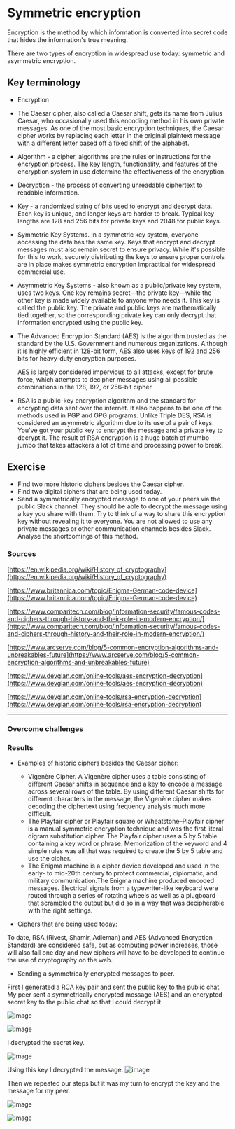 # Symmetric encryption
Encryption is the method by which information is converted into secret code that hides the information's true meaning.

There are two types of encryption in widespread use today: symmetric and asymmetric encryption. 

## Key terminology

- Encryption

- The Caesar cipher, also called a Caesar shift, gets its name from Julius Caesar, who occasionally used this encoding method in his own private messages. As one of the most basic encryption techniques, the Caesar cipher works by replacing each letter in the original plaintext message with a different letter based off a fixed shift of the alphabet.

- Algorithm - a cipher, algorithms are the rules or instructions for the encryption process. The key length, functionality, and features of the encryption system in use determine the effectiveness of the encryption.

- Decryption - the process of converting unreadable ciphertext to readable information.

- Key - a randomized string of bits used to encrypt and decrypt data. Each key is unique, and longer keys are harder to break. Typical key lengths are 128 and 256 bits for private keys and 2048 for public keys.

- Symmetric Key Systems. In a symmetric key system, everyone accessing the data has the same key. Keys that encrypt and decrypt messages must also remain secret to ensure privacy. While it's possible for this to work, securely distributing the keys to ensure proper controls are in place makes symmetric encryption impractical for widespread commercial use.

- Asymmetric Key Systems - also known as a public/private key system, uses two keys. One key remains secret—the private key—while the other key is made widely available to anyone who needs it. This key is called the public key. The private and public keys are mathematically tied together, so the corresponding private key can only decrypt that information encrypted using the public key.

- The Advanced Encryption Standard (AES) is the algorithm trusted as the standard by the U.S. Government and numerous organizations. Although it is highly efficient in 128-bit form, AES also uses keys of 192 and 256 bits for heavy-duty encryption purposes.

    AES is largely considered impervious to all attacks, except for brute force, which attempts to decipher messages using all possible combinations in the 128, 192, or 256-bit cipher.

- RSA is a public-key encryption algorithm and the standard for encrypting data sent over the internet. It also happens to be one of the methods used in PGP and GPG programs. Unlike Triple DES, RSA is considered an asymmetric algorithm due to its use of a pair of keys. You've got your public key to encrypt the message and a private key to decrypt it. The result of RSA encryption is a huge batch of mumbo jumbo that takes attackers a lot of time and processing power to break.




## Exercise

- Find two more historic ciphers besides the Caesar cipher.
- Find two digital ciphers that are being used today.
- Send a symmetrically encrypted message to one of your peers via the public Slack channel. They should be able to decrypt the message using a key you share with them. Try to think of a way to share this encryption key without revealing it to everyone. 
You are not allowed to use any private messages or other communication channels besides Slack. Analyse the shortcomings of this method.



### Sources
[https://en.wikipedia.org/wiki/History_of_cryptography](https://en.wikipedia.org/wiki/History_of_cryptography)

[https://www.britannica.com/topic/Enigma-German-code-device](https://www.britannica.com/topic/Enigma-German-code-device)

[https://www.comparitech.com/blog/information-security/famous-codes-and-ciphers-through-history-and-their-role-in-modern-encryption/](https://www.comparitech.com/blog/information-security/famous-codes-and-ciphers-through-history-and-their-role-in-modern-encryption/)

[https://www.arcserve.com/blog/5-common-encryption-algorithms-and-unbreakables-future](https://www.arcserve.com/blog/5-common-encryption-algorithms-and-unbreakables-future)

[https://www.devglan.com/online-tools/aes-encryption-decryption](https://www.devglan.com/online-tools/aes-encryption-decryption)

[https://www.devglan.com/online-tools/rsa-encryption-decryption](https://www.devglan.com/online-tools/rsa-encryption-decryption)


****

### Overcome challenges


### Results

- Examples of historic ciphers besides the Caesar cipher:
    - Vigenère Cipher.
    A Vigenère cipher uses a table consisting of different Caesar shifts in sequence and a key to encode a message across several rows of the table. By using different Caesar shifts for different characters in the message, the Vigenère cipher makes decoding the ciphertext using frequency analysis much more difficult.
    - The Playfair cipher or Playfair square or Wheatstone–Playfair cipher is a manual symmetric encryption technique and was the first literal digram substitution cipher. The Playfair cipher uses a 5 by 5 table containing a key word or phrase. Memorization of the keyword and 4 simple rules was all that was required to create the 5 by 5 table and use the cipher.
    - The Enigma machine is a cipher device developed and used in the early- to mid-20th century to protect commercial, diplomatic, and military communication.The Enigma machine produced encoded messages. Electrical signals from a typewriter-like keyboard were routed through a series of rotating wheels as well as a plugboard that scrambled the output but did so in a way that was decipherable with the right settings. 

- Ciphers that are being used today:

To date, RSA (Rivest, Shamir, Adleman) and AES (Advanced Encryption Standard) are considered safe, but as computing power increases, those will also fall one day and new ciphers will have to be developed to continue the use of cryptography on the web.

- Sending a symmetrically encrypted messages to peer.

First I generated a RCA key pair and sent the public key to the public chat. My peer sent a symmetrically encrypted message (AES) and an encrypted secret key to the public chat so that I could decrypt it.

![image](/00_includes/sec_04_1_screenshot.png)

![image](/00_includes/sec_04_2_screenshot.png)

I decrypted the secret key.

![image](/00_includes/sec_04_3_screenshot.png)

Using this key I decrypted the message.
![image](/00_includes/sec_04_4_screenshot.png)

Then we repeated our steps but it was my turn to encrypt the key and the message for my peer.

![image](/00_includes/sec_04_5_screenshot.png)

![image](/00_includes/sec_04_6_screenshot.png)